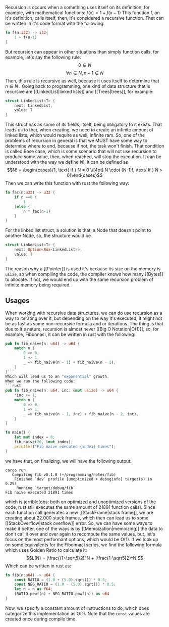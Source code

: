 Recursion is occurs when a something uses itself on its definition, for example, with mathematical functions:
$f(x) = 1 + f(x-1)$ 
This function f, on it's definition, calls itself, then, it's considered a recursive function. That can be written in it's code format with the following:
```rust
fn f(n:i32) -> i32{
	1 + f(n-1)
}
```
But recursion can appear in other situations than simply function calls, for example, let's say the following rule:
$$0 \in N$$ $$\forall n \in N, n+1 \in N$$
Then, this rule is recursive as well, because it uses itself to determine that $n \in N$ .
Going back to programming, one kind of data structure that is recursive are [[LinkedList|linked lists]] and [[Trees|trees]], for example:
```rust
struct LinkedList<T> {
	next: LinkedList,
	value: T
}
```
This struct has as some of its fields, itself, being obligatory to it exists. That leads us to that, when creating, we need to create an infinite amount of linked lists, which would require as well, infinite ram. So, one of the problems of recursion in general is that we MUST have some way to determine where to end, because if not, the task won't finish. That condition is called Base case, which is some scenario that will not use recursion to produce some value, then, when reached, will stop the execution.
It can be understood with the way we define $N!$, it can be defined as
$$N! = 
\begin{cases}{1, \text{ if } N = 0 \\[4pt]
N \cdot (N-1)!, \text{ if } N > 0}\end{cases}$$ Then we can write this function with rust the following way:
```rust
fn fac(n:u32) -> u32 {
	if n ==0 {
		1
	}else {
		n * fac(n-1)
	}
}
```

For the linked list struct, a solution is that, a Node that doesn't point to another Node, so, the structure would be
```rust
struct LinkedList<T> {
	next: Option<Box<LinkedList>>,
	value: T
}
```
The reason why a [[Pointer]] is used it's because its size on the memory is `usize`, so when compiling the code, the compiler knows how many [[Bytes]] to allocate. If not, we would end up with the same recursion problem of infinite memory being required.

## Usages
When working with recursive data structures, we can do use recursion as a way to iterating over it, but depending on the way it's executed, it might not be as fast as some non-recursive formula and or iterations. The thing is that due to it's nature, recursion is almost never [[Big O Notation|O(1)]], so, for example, Fibonnaci, it can be written in rust with the following:
```rust
pub fn fib_naive(n: u64) -> u64 {
    match n {
        0 => 0,
        1 => 1,
        _ => fib_naive(n - 1) + fib_naive(n - 2),
    }
}```
Which will lead us to an "exponential" growth.
When we run the following code:
```rust
pub fn fib_naive(n: u64, inc: &mut usize) -> u64 {
    *inc += 1;
    match n {
        0 => 0,
        1 => 1,
        _ => fib_naive(n - 1, inc) + fib_naive(n - 2, inc),
    }
}

fn main() {
    let mut index = 0;
    fib_naive(20, &mut index);
    println!("Fib naive executed {index} times");
}
```
we have that, on finalizing, we will have the following output:
```
cargo run    
   Compiling fib v0.1.0 (~/programming/notes/fib)
    Finished `dev` profile [unoptimized + debuginfo] target(s) in 0.29s
     Running `target/debug/fib`
Fib naive executed 21891 times
```

which is terrible(obs: both on optimized and unoptimized versions of the code, rust still executes the same amount of 21891 function calls).  Since each function call generates a new [[StackFrame|stack frame]], we are creating about 22.000 stack frames,  which then can lead us to some [[StackOverflow|stack overflow]] error. So, we can have some ways to make it better, one of the ways is by [[Memoization|memoizing]] the data to don't call it over and over again to recompute the same values, but, let's focus on the most performant options, which would be O(1).
If we look up on some equivalents for the Fibonnaci series, we find the following formula which uses Golden Ratio to calculate it:
$$L(N) = (\frac{(1+\sqrt5}2)^N + (\frac{1-\sqrt5}2)^N $$
Which can be written in rust as:

```rust
fn fib(n:u64) -> u64 {
	const RATIO = (1.0 + (5.0).sqrt()) * 0.5;
	const NEG_RATIO = (1.0 - (5.0).sqrt()) * 0.5;
	let n = n as f64;
	(RATIO.powf(n) + NEG_RATIO.powf(n)) as u64
}
```

Now, we specify a constant amount of instructions to do, which does categorize this implementation as O(1). Note that the `const` values are created once during compile time.